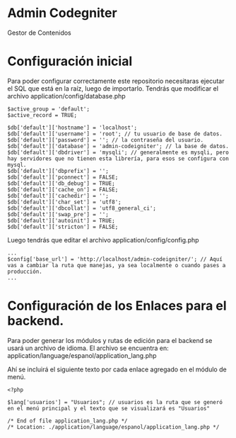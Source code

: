 # Admin Codegniter
Gestor de Contenidos

# Configuración inicial
Para poder configurar correctamente este repositorio necesitaras ejecutar el SQL que está en la raíz, luego de importarlo. Tendrás que modificar el archivo application/config/database.php

```
$active_group = 'default';
$active_record = TRUE;

$db['default']['hostname'] = 'localhost';
$db['default']['username'] = 'root'; // tu usuario de base de datos.
$db['default']['password'] = ''; // la contraseña del usuario.
$db['default']['database'] = 'admin-codeigniter'; // la base de datos.
$db['default']['dbdriver'] = 'mysqli'; // generalmente es mysqli, pero hay servidores que no tienen esta librería, para esos se configura con mysql.
$db['default']['dbprefix'] = '';
$db['default']['pconnect'] = FALSE;
$db['default']['db_debug'] = TRUE;
$db['default']['cache_on'] = FALSE;
$db['default']['cachedir'] = '';
$db['default']['char_set'] = 'utf8';
$db['default']['dbcollat'] = 'utf8_general_ci';
$db['default']['swap_pre'] = '';
$db['default']['autoinit'] = TRUE;
$db['default']['stricton'] = FALSE;
```

Luego tendrás que editar el archivo application/config/config.php

```
...
$config['base_url']	= 'http://localhost/admin-codeigniter/'; // Aquí vas a cambiar la ruta que manejas, ya sea localmente o cuando pases a producción.
...
```

# Configuración de los Enlaces para el backend.

Para poder generar los módulos y rutas de edición para el backend se usará un archivo de idioma. El archivo se encuentra en: application/language/espanol/application_lang.php

Ahí se incluirá el siguiente texto por cada enlace agregado en el módulo de menú.

```
<?php

$lang['usuarios'] = "Usuarios"; // usuarios es la ruta que se generó en el menú principal y el texto que se visualizará es "Usuarios"

/* End of file application_lang.php */
/* Location: ./application/language/espanol/application_lang.php */
```

